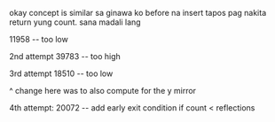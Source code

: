 okay concept is similar sa ginawa ko before na insert tapos pag nakita return yung count. sana madali lang

11958 -- too low


2nd attempt
39783 -- too high

3rd attempt
18510 -- too low

^ change here was to also compute for the y mirror

4th attempt:
20072 -- add early exit condition if count < reflections